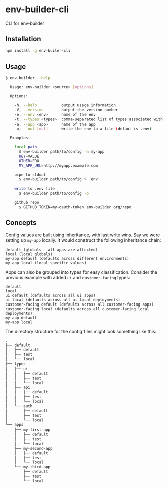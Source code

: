 env-builder-cli
===============

CLI for env-builder

Installation
------------

```sh
npm install -g env-builer-cli
```

Usage
-----

```sh
$ env-builder --help

  Usage: env-builder <source> [options]

  Options:

    -h, --help           output usage information
    -V, --version        output the version number
    -e, --env <env>      name of the env
    -t, --types <types>  comma-separated list of types associated with the app
    -a, --app <app>      name of the app
    -o, --out [out]      write the env to a file (defaut is .env)

  Examples:

    local path
      $ env-builder path/to/config -a my-app
      KEY=VALUE
      OTHER=FOO
      MY_APP_URL=http://myapp.example.com

    pipe to stdout
      $ env-builder path/to/config > .env

    write to .env file
      $ env-builder path/to/config -o

    github repo
      $ GITHUB_TOKEN=my-oauth-token env-builder org/repo
```

Concepts
--------

Config values are built using inheritance, with last write wins. Say we were setting up `my-app` locally. It would construct the following inheritance chain:

```
default (globals - all apps are affected)
local (local globals)
my-app default (defaults across different environments)
my-app local (local specific values)
```

Apps can also be grouped into types for easy classification. Consider the previous example with added `ui` and `customer-facing` types:

```
default
local
ui default (defaults across all ui apps)
ui local (defaults across all ui local deployments)
customer-facing default (defaults across all customer-facing apps)
customer-facing local (defaults across all customer-facing local deployments)
my-app default
my-app local
```

The directory structure for the config files might look something like this:

```sh
.
├── default
│   ├── default
│   ├── test
│   └── local
├── types
│   ├── ui
│   │   ├── default
│   │   ├── test
│   │   └── local
│   ├── api
│   │   ├── default
│   │   ├── test
│   │   └── local
│   └── auth
│       ├── default
│       ├── test
│       └── local
└── apps
    ├── my-first-app
    │   ├── default
    │   ├── test
    │   └── local
    ├── my-second-app
    │   ├── default
    │   ├── test
    │   └── local
    └── my-third-app
        ├── default
        ├── test
        └── local
```
